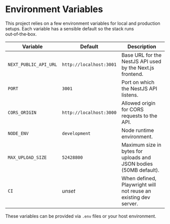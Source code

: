 # Environment Variables

This project relies on a few environment variables for local and production setups.
Each variable has a sensible default so the stack runs out‑of‑the‑box.

| Variable | Default | Description |
|----------|---------|-------------|
| `NEXT_PUBLIC_API_URL` | `http://localhost:3001` | Base URL for the NestJS API used by the Next.js frontend. |
| `PORT` | `3001` | Port on which the NestJS API listens. |
| `CORS_ORIGIN` | `http://localhost:3000` | Allowed origin for CORS requests to the API. |
| `NODE_ENV` | `development` | Node runtime environment. |
| `MAX_UPLOAD_SIZE` | `52428800` | Maximum size in bytes for uploads and JSON bodies (50MB default). |
| `CI` | *unset* | When defined, Playwright will not reuse an existing dev server. |

These variables can be provided via `.env` files or your host environment.
